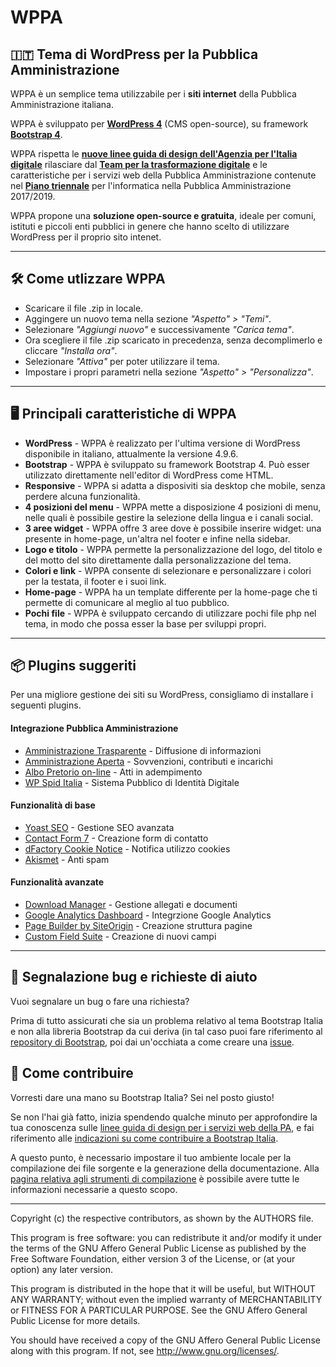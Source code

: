 # WPPA
## 🇮🇹 Tema di WordPress per la Pubblica Amministrazione 


WPPA è un semplice tema utilizzabile per i **siti internet** della Pubblica Amministrazione italiana.

WPPA è sviluppato per [**WordPress 4**](https://it.wordpress.org/) (CMS open-source), su framework [**Bootstrap 4**](https://getbootstrap.com/). 

WPPA rispetta le [**nuove linee guida di design dell'Agenzia per l'Italia digitale**](https://design-italia.readthedocs.io/it/stable/index.html) rilasciare dal [**Team per la trasformazione digitale**](https://teamdigitale.governo.it/) e le caratteristiche per i servizi web della Pubblica Amministrazione contenute nel [**Piano triennale**](https://pianotriennale-ict.italia.it/) per l'informatica nella Pubblica Amministrazione 2017/2019.

WPPA propone una **soluzione open-source e gratuita**, ideale per comuni, istituti e piccoli enti pubblici in genere che hanno scelto di utilizzare WordPress per il proprio sito intenet.

---

## 🛠 Come utlizzare WPPA
* Scaricare il file .zip in locale.
* Aggingere un nuovo tema nella sezione _"Aspetto" > "Temi"_.
* Selezionare _"Aggiungi nuovo"_ e successivamente _"Carica tema"_.
* Ora scegliere il file .zip scaricato in precedenza, senza decomplimerlo e cliccare _"Installa ora"_.
* Selezionare _"Attiva"_ per poter utilizzare il tema.
* Impostare i propri parametri nella sezione _"Aspetto" > "Personalizza"_.

---

## 🖥️ Principali caratteristiche di WPPA
* **WordPress** - WPPA è realizzato per l'ultima versione di WordPress disponibile in italiano, attualmente la versione 4.9.6.
* **Bootstrap** - WPPA è sviluppato su framework Bootstrap 4. Può esser utilizzato direttamente nell'editor di WordPress come HTML.
* **Responsive** - WPPA si adatta a disposiviti sia desktop che mobile, senza perdere alcuna funzionalità.
* **4 posizioni del menu** - WPPA mette a disposizione 4 posizioni di menu, nelle quali è possibile gestire la selezione della lingua e i canali social.
* **3 aree widget** - WPPA offre 3 aree dove è possibile inserire widget: una presente in home-page, un'altra nel footer e infine nella sidebar.
* **Logo e titolo** - WPPA permette la personalizzazione del logo, del titolo e del motto del sito direttamente dalla personalizzazione del tema.
* **Colori e link** - WPPA consente di selezionare e personalizzare i colori per la testata, il footer e i suoi link.
* **Home-page** - WPPA ha un template differente per la home-page che ti permette di comunicare al meglio al tuo pubblico.
* **Pochi file** - WPPA è sviluppato cercando di utilizzare pochi file php nel tema, in modo che possa esser la base per sviluppi propri.

---

## 📦 Plugins suggeriti

Per una migliore gestione dei siti su WordPress, consigliamo di installare i seguenti plugins.

#### Integrazione Pubblica Amministrazione

+ [Amministrazione Trasparente](https://it.wordpress.org/plugins/amministrazione-trasparente/) - Diffusione di informazioni
+ [Amministrazione Aperta](https://wordpress.org/plugins/amministrazione-aperta/) - Sovvenzioni, contributi e incarichi
+ [Albo Pretorio on-line](https://wordpress.org/plugins/albo-pretorio-on-line/) - Atti in adempimento
+ [WP Spid Italia](https://wordpress.org/plugins/wp-spid-italia/) - Sistema Pubblico di Identità Digitale

#### Funzionalità di base

+ [Yoast SEO](https://wordpress.org/plugins/wordpress-seo/) - Gestione SEO avanzata
+ [Contact Form 7](https://wordpress.org/plugins/contact-form-7/) - Creazione form di contatto
+ [dFactory Cookie Notice](https://wordpress.org/plugins/cookie-notice/) - Notifica utilizzo cookies
+ [Akismet](https://wordpress.org/plugins/akismet/) - Anti spam

#### Funzionalità avanzate

+ [Download Manager](https://wordpress.org/plugins/download-manager/) - Gestione allegati e documenti
+ [Google Analytics Dashboard](https://wordpress.org/plugins/google-analytics-dashboard-for-wp/) - Integrzione Google Analytics
+ [Page Builder by SiteOrigin](https://wordpress.org/plugins/siteorigin-panels/) - Creazione struttura pagine
+ [Custom Field Suite](https://wordpress.org/plugins/custom-field-suite/) - Creazione di nuovi campi

---

## 🐜 Segnalazione bug e richieste di aiuto
Vuoi segnalare un bug o fare una richiesta?

Prima di tutto assicurati che sia un problema relativo al tema Bootstrap Italia e non alla libreria Bootstrap da cui deriva (in tal caso puoi fare riferimento al [repository di Bootstrap](https://github.com/twbs/bootstrap), poi dai un'occhiata a come creare una [issue](https://github.com/italia/bootstrap-italia/blob/master/CONTRIBUTING.md#creare-una-issue).

## 🖖 Come contribuire
Vorresti dare una mano su Bootstrap Italia? Sei nel posto giusto!

Se non l'hai già fatto, inizia spendendo qualche minuto per approfondire la tua conoscenza sulle [linee guida di design per i servizi web della PA](https://design-italia.readthedocs.io/it/stable/index.html), e fai riferimento alle [indicazioni su come contribuire a Bootstrap Italia](https://github.com/italia/bootstrap-italia/blob/master/CONTRIBUTING.md).

A questo punto, è necessario impostare il tuo ambiente locale per la compilazione dei file sorgente e la generazione della documentazione. Alla [pagina relativa agli strumenti di compilazione](https://italia.github.io/bootstrap-italia/docs/come-iniziare/strumenti-di-compilazione/) è possibile avere tutte le informazioni necessarie a questo scopo.

---

Copyright (c) the respective contributors, as shown by the AUTHORS file.

This program is free software: you can redistribute it and/or modify
it under the terms of the GNU Affero General Public License as published
by the Free Software Foundation, either version 3 of the License, or
(at your option) any later version.

This program is distributed in the hope that it will be useful,
but WITHOUT ANY WARRANTY; without even the implied warranty of
MERCHANTABILITY or FITNESS FOR A PARTICULAR PURPOSE.  See the
GNU Affero General Public License for more details.

You should have received a copy of the GNU Affero General Public License
along with this program.  If not, see <http://www.gnu.org/licenses/>.
